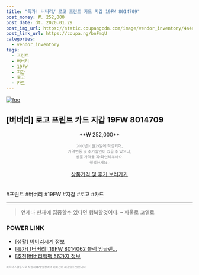 ```yaml
--- 
title: "특가! 버버리/ 로고 프린트 카드 지갑 19FW 8014709" 
post_money: ₩. 252,000 
post_date: dt. 2020.01.29 
post_img_url: https://static.coupangcdn.com/image/vendor_inventory/4a4e/41bf6f2615d000229836ad62a856699d0eecdc653c75715262172b78ad4f.jpg 
post_link_url: https://coupa.ng/bnFmqU 
categories: 
  - vendor_inventory 
tags: 
  - 프린트 
  - 버버리 
  - 19FW 
  - 지갑 
  - 로고 
  - 카드 
--- 
```

[![foo](https://static.coupangcdn.com/image/vendor_inventory/4a4e/41bf6f2615d000229836ad62a856699d0eecdc653c75715262172b78ad4f.jpg)](https://coupa.ng/bnFmqU) 

## [버버리] 로고 프린트 카드 지갑 19FW 8014709 
<p style="text-align: center;">**₩ 252,000**</p> 
<p style="text-align: center;"><span style="color: #898c8f; font-family: Georgia,Times,serif; font-size: 0.75em;">2020년01월29일에 작성되어, <br>가격변동 및 추가할인이 있을 수 있으니,<br> 상품 가격을 꼭!확인해주세요.<br>행복하세요~</span> 
</p>	 
<div markdown="0" style="text-align: center;"><a href="https://coupa.ng/bnFmqU" class="btn btn--success">상품가격 및 후기 보러가기</a></div> 
<br><br> 
  #프린트 #버버리 #19FW #지갑 #로고 #카드 
<hr> 

> 언제나 현재에 집중할수 있다면 행복할것이다. – 파울로 코엘료 


### POWER LINK

* <a href="https://blog.naver.com/sakai111/221765046615" target="_blank"> [생활] 버버리시계 정보 </a>
* <a href="https://blog.naver.com/an0733/221788030172" target="_blank">[특가] [버버리] 19FW 8014062 블랙 잉글랜...</a>
* <a href="https://blog.naver.com/fasyy4321/221785298538" target="_blank">[추천]버버리백팩 56가지 정보</a>

<span style="color: #898c8f; font-family: Georgia,Times,serif; font-size: 0.55em;">파트너스활동으로 작성자에게 일정액의 커미션이 제공될수 있습니다.</span> 
